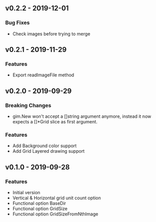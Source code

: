 ## v0.2.2 - 2019-12-01
### Bug Fixes
- Check images before trying to merge 

## v0.2.1 - 2019-11-29
### Features
- Export readImageFile method

## v0.2.0 - 2019-09-29

### Breaking Changes
- gim.New won't accept a []string argument anymore, instead it now expects a []*Grid slice as first argument.

### Features
- Add Background color support
- Add Grid Layered drawing support

## v0.1.0 - 2019-09-28

### Features
- Initial version
- Vertical & Horizontal grid unit count option
- Functional option BaseDir
- Functional option GridSize
- Functional option GridSizeFromNthImage

